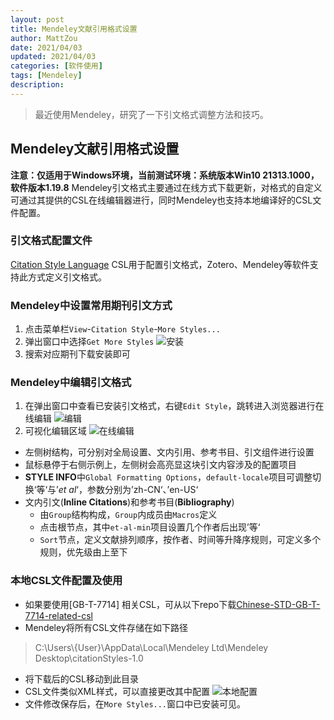 ```yaml
---
layout: post
title: Mendeley文献引用格式设置
author: MattZou
date: 2021/04/03
updated: 2021/04/03
categories: [软件使用]
tags: [Mendeley]
description:
---
```


> 最近使用Mendeley，研究了一下引文格式调整方法和技巧。
<!-- more -->

## Mendeley文献引用格式设置
**注意：仅适用于Windows环境，当前测试环境：系统版本Win10 21313.1000，软件版本1.19.8**
Mendeley引文格式主要通过在线方式下载更新，对格式的自定义可通过其提供的CSL在线编辑器进行，同时Mendeley也支持本地编译好的CSL文件配置。

### 引文格式配置文件  
[Citation Style Language](http://citationstyles.org/)
CSL用于配置引文格式，Zotero、Mendeley等软件支持此方式定义引文格式。

### Mendeley中设置常用期刊引文方式
1. 点击菜单栏`View`-`Citation Style`-`More Styles...`
2. 弹出窗口中选择`Get More Styles`
![安装](https://mattblog.oss-cn-beijing.aliyuncs.com/img/Mendeley/Mendeley_install.jpg/pic)
1. 搜索对应期刊下载安装即可

### Mendeley中编辑引文格式
1. 在弹出窗口中查看已安装引文格式，右键`Edit Style`，跳转进入浏览器进行在线编辑
![编辑](https://mattblog.oss-cn-beijing.aliyuncs.com/img/Mendeley/Mendeley\_edit.jpg/pic)
2. 可视化编辑区域
![在线编辑](https://mattblog.oss-cn-beijing.aliyuncs.com/img/Mendeley/Mendeley_online_edit.jpg/pic)
- 左侧树结构，可分别对全局设置、文内引用、参考书目、引文组件进行设置
- 鼠标悬停于右侧示例上，左侧树会高亮显这块引文内容涉及的配置项目
- **STYLE INFO**中`Global Formatting Options`，`default-locale`项目可调整切换‘等‘与’*et al*‘，参数分别为’zh-CN‘、’en-US‘
- 文内引文(**Inline Citations**)和参考书目(**Bibliography**)
	- 由`Group`结构构成，`Group`内成员由`Macros`定义
	- 点击根节点，其中`et-al-min`项目设置几个作者后出现’等‘
	- `Sort`节点，定义文献排列顺序，按作者、时间等升降序规则，可定义多个规则，优先级由上至下

### 本地CSL文件配置及使用
- 如果要使用[GB-T-7714] 相关CSL，可从以下repo下载[Chinese-STD-GB-T-7714-related-csl](https://github.com/redleafnew/Chinese-STD-GB-T-7714-related-csl)
- Mendeley将所有CSL文件存储在如下路径
>C:\Users\\{User}\AppData\Local\Mendeley Ltd\Mendeley Desktop\citationStyles-1.0
- 将下载后的CSL移动到此目录
- CSL文件类似XML样式，可以直接更改其中配置
![本地配置](https://mattblog.oss-cn-beijing.aliyuncs.com/img/Mendeley/Mendeley\_CSL.jpg/pic)
- 文件修改保存后，在`More Styles...`窗口中已安装可见。